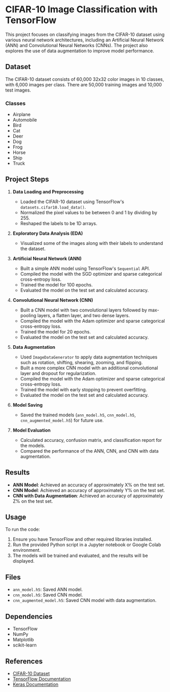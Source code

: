 # CIFAR-10 Image Classification with TensorFlow

This project focuses on classifying images from the CIFAR-10 dataset using various neural network architectures, including an Artificial Neural Network (ANN) and Convolutional Neural Networks (CNNs). The project also explores the use of data augmentation to improve model performance.

## Dataset

The CIFAR-10 dataset consists of 60,000 32x32 color images in 10 classes, with 6,000 images per class. There are 50,000 training images and 10,000 test images.

### Classes
- Airplane
- Automobile
- Bird
- Cat
- Deer
- Dog
- Frog
- Horse
- Ship
- Truck

## Project Steps

1. **Data Loading and Preprocessing**
   - Loaded the CIFAR-10 dataset using TensorFlow's `datasets.cifar10.load_data()`.
   - Normalized the pixel values to be between 0 and 1 by dividing by 255.
   - Reshaped the labels to be 1D arrays.

2. **Exploratory Data Analysis (EDA)**
   - Visualized some of the images along with their labels to understand the dataset.

3. **Artificial Neural Network (ANN)**
   - Built a simple ANN model using TensorFlow's `Sequential` API.
   - Compiled the model with the SGD optimizer and sparse categorical cross-entropy loss.
   - Trained the model for 100 epochs.
   - Evaluated the model on the test set and calculated accuracy.

4. **Convolutional Neural Network (CNN)**
   - Built a CNN model with two convolutional layers followed by max-pooling layers, a flatten layer, and two dense layers.
   - Compiled the model with the Adam optimizer and sparse categorical cross-entropy loss.
   - Trained the model for 20 epochs.
   - Evaluated the model on the test set and calculated accuracy.

5. **Data Augmentation**
   - Used `ImageDataGenerator` to apply data augmentation techniques such as rotation, shifting, shearing, zooming, and flipping.
   - Built a more complex CNN model with an additional convolutional layer and dropout for regularization.
   - Compiled the model with the Adam optimizer and sparse categorical cross-entropy loss.
   - Trained the model with early stopping to prevent overfitting.
   - Evaluated the model on the test set and calculated accuracy.

6. **Model Saving**
   - Saved the trained models (`ann_model.h5`, `cnn_model.h5`, `cnn_augmented_model.h5`) for future use.

7. **Model Evaluation**
   - Calculated accuracy, confusion matrix, and classification report for the models.
   - Compared the performance of the ANN, CNN, and CNN with data augmentation.

## Results

- **ANN Model**: Achieved an accuracy of approximately X% on the test set.
- **CNN Model**: Achieved an accuracy of approximately Y% on the test set.
- **CNN with Data Augmentation**: Achieved an accuracy of approximately Z% on the test set.

## Usage

To run the code:

1. Ensure you have TensorFlow and other required libraries installed.
2. Run the provided Python script in a Jupyter notebook or Google Colab environment.
3. The models will be trained and evaluated, and the results will be displayed.

## Files

- `ann_model.h5`: Saved ANN model.
- `cnn_model.h5`: Saved CNN model.
- `cnn_augmented_model.h5`: Saved CNN model with data augmentation.

## Dependencies

- TensorFlow
- NumPy
- Matplotlib
- scikit-learn

## References

- [CIFAR-10 Dataset](https://www.cs.toronto.edu/~kriz/cifar.html)
- [TensorFlow Documentation](https://www.tensorflow.org/api_docs)
- [Keras Documentation](https://keras.io/api/)
